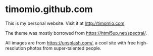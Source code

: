 # timomio.github.com

This is my personal website. Visit it at http://timomio.com.

The theme was mostly borrowed from https://html5up.net/spectral/.

All images are from https://unsplash.com/, a cool site with free high-resolution photos from super-talented people.
